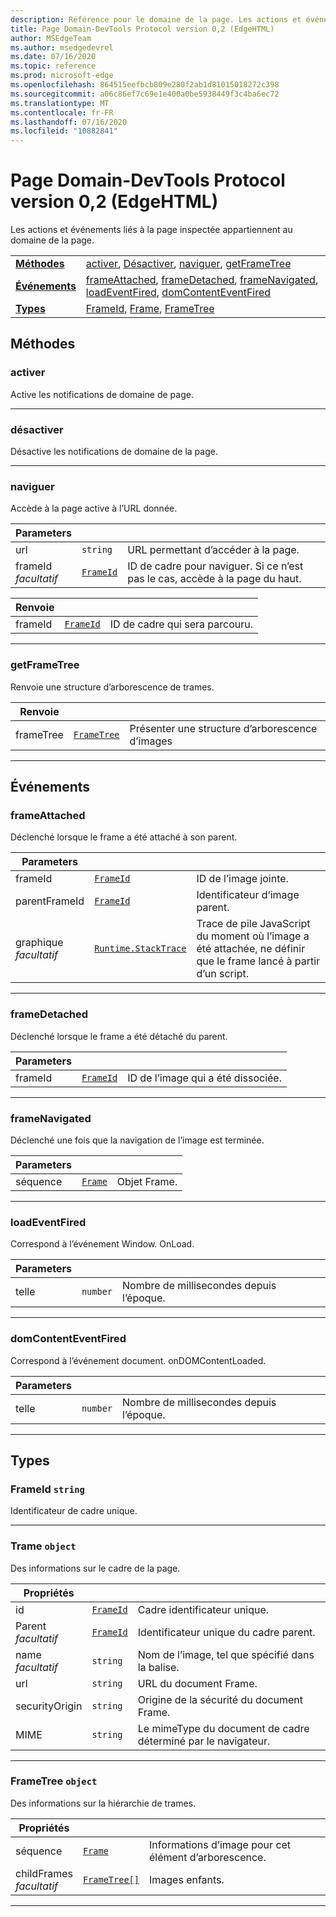 ```yaml
---
description: Référence pour le domaine de la page. Les actions et événements liés à la page inspectée appartiennent au domaine de la page.
title: Page Domain-DevTools Protocol version 0,2 (EdgeHTML)
author: MSEdgeTeam
ms.author: msedgedevrel
ms.date: 07/16/2020
ms.topic: reference
ms.prod: microsoft-edge
ms.openlocfilehash: 864515eefbcb809e280f2ab1d81015018272c398
ms.sourcegitcommit: a06c86ef7c69e1e400a0be5938449f3c4ba6ec72
ms.translationtype: MT
ms.contentlocale: fr-FR
ms.lasthandoff: 07/16/2020
ms.locfileid: "10882841"
---
```

# Page Domain-DevTools Protocol version 0,2 (EdgeHTML)  

Les actions et événements liés à la page inspectée appartiennent au domaine de la page.

| | |
|-|-|
| [**Méthodes**](#methods) | [activer](#enable), [Désactiver](#disable), [naviguer](#navigate), [getFrameTree](#getframetree) |
| [**Événements**](#events) | [frameAttached](#frameattached), [frameDetached](#framedetached), [frameNavigated](#framenavigated), [loadEventFired](#loadeventfired), [domContentEventFired](#domcontenteventfired) |
| [**Types**](#types) | [FrameId](#frameid), [Frame](#frame), [FrameTree](#frametree) |
## Méthodes

### activer
Active les notifications de domaine de page.

</p>

---

### désactiver 
Désactive les notifications de domaine de la page.

</p>

---

### naviguer
Accède à la page active à l’URL donnée.

<table>
    <thead>
        <tr>
            <th>Parameters</th>
            <th></th>
            <th></th>
        </tr>
    </thead>
    <tbody>
        <tr>
            <td>url</td>
            <td><code class="flyout">string</code></td>
            <td>URL permettant d’accéder à la page.</td>
        </tr>
        <tr>
            <td>frameId <br/> <i>facultatif</i></td>
            <td><a href="#frameid"><code class="flyout">FrameId</code></a></td>
            <td>ID de cadre pour naviguer. Si ce n’est pas le cas, accède à la page du haut.</td>
        </tr>
    </tbody>
</table>
<table>
    <thead>
        <tr>
            <th>Renvoie</th>
            <th></th>
            <th></th>
        </tr>
    </thead>
    <tbody>
        <tr>
            <td>frameId</td>
            <td><a href="#frameid"><code class="flyout">FrameId</code></a></td>
            <td>ID de cadre qui sera parcouru.</td>
        </tr>
    </tbody>
</table>
</p>

---

### getFrameTree
Renvoie une structure d’arborescence de trames.

<table>
    <thead>
        <tr>
            <th>Renvoie</th>
            <th></th>
            <th></th>
        </tr>
    </thead>
    <tbody>
        <tr>
            <td>frameTree</td>
            <td><a href="#frametree"><code class="flyout">FrameTree</code></a></td>
            <td>Présenter une structure d’arborescence d’images</td>
        </tr>
    </tbody>
</table>
</p>

---

## Événements

### frameAttached
Déclenché lorsque le frame a été attaché à son parent.

<table>
    <thead>
        <tr>
            <th>Parameters</th>
            <th></th>
            <th></th>
        </tr>
    </thead>
    <tbody>
        <tr>
            <td>frameId</td>
            <td><a href="#frameid"><code class="flyout">FrameId</code></a></td>
            <td>ID de l’image jointe.</td>
        </tr>
        <tr>
            <td>parentFrameId</td>
            <td><a href="#frameid"><code class="flyout">FrameId</code></a></td>
            <td>Identificateur d’image parent.</td>
        </tr>
        <tr>
            <td>graphique <br/> <i>facultatif</i></td>
            <td><a href="runtime.md#stacktrace"><code class="flyout">Runtime.StackTrace</code></a></td>
            <td>Trace de pile JavaScript du moment où l’image a été attachée, ne définir que le frame lancé à partir d’un script.</td>
        </tr>
    </tbody>
</table>
</p>

---

### frameDetached
Déclenché lorsque le frame a été détaché du parent.

<table>
    <thead>
        <tr>
            <th>Parameters</th>
            <th></th>
            <th></th>
        </tr>
    </thead>
    <tbody>
        <tr>
            <td>frameId</td>
            <td><a href="#frameid"><code class="flyout">FrameId</code></a></td>
            <td>ID de l’image qui a été dissociée.</td>
        </tr>
    </tbody>
</table>
</p>

---

### frameNavigated
Déclenché une fois que la navigation de l’image est terminée.

<table>
    <thead>
        <tr>
            <th>Parameters</th>
            <th></th>
            <th></th>
        </tr>
    </thead>
    <tbody>
        <tr>
            <td>séquence</td>
            <td><a href="#frame"><code class="flyout">Frame</code></a></td>
            <td>Objet Frame.</td>
        </tr>
    </tbody>
</table>
</p>

---

### loadEventFired
Correspond à l’événement Window. OnLoad.

<table>
    <thead>
        <tr>
            <th>Parameters</th>
            <th></th>
            <th></th>
        </tr>
    </thead>
    <tbody>
        <tr>
            <td>telle</td>
            <td><code class="flyout">number</code></td>
            <td>Nombre de millisecondes depuis l’époque.</td>
        </tr>
    </tbody>
</table>
</p>

---

### domContentEventFired
Correspond à l’événement document. onDOMContentLoaded.

<table>
    <thead>
        <tr>
            <th>Parameters</th>
            <th></th>
            <th></th>
        </tr>
    </thead>
    <tbody>
        <tr>
            <td>telle</td>
            <td><code class="flyout">number</code></td>
            <td>Nombre de millisecondes depuis l’époque.</td>
        </tr>
    </tbody>
</table>
</p>

---

## Types

### <a name="frameid"></a> FrameId `string`

Identificateur de cadre unique.

</p>

---

### <a name="frame"></a> Trame `object`

Des informations sur le cadre de la page.

<table>
    <thead>
        <tr>
            <th>Propriétés</th>
            <th></th>
            <th></th>
        </tr>
    </thead>
    <tbody>
        <tr>
            <td>id</td>
            <td><a href="#frameid"><code class="flyout">FrameId</code></a></td>
            <td>Cadre identificateur unique.</td>
        </tr>
        <tr>
            <td>Parent <br/> <i>facultatif</i></td>
            <td><a href="#frameid"><code class="flyout">FrameId</code></a></td>
            <td>Identificateur unique du cadre parent.</td>
        </tr>
        <tr>
            <td>name <br/> <i>facultatif</i></td>
            <td><code class="flyout">string</code></td>
            <td>Nom de l’image, tel que spécifié dans la balise.</td>
        </tr>
        <tr>
            <td>url</td>
            <td><code class="flyout">string</code></td>
            <td>URL du document Frame.</td>
        </tr>
        <tr>
            <td>securityOrigin</td>
            <td><code class="flyout">string</code></td>
            <td>Origine de la sécurité du document Frame.</td>
        </tr>
        <tr>
            <td>MIME</td>
            <td><code class="flyout">string</code></td>
            <td>Le mimeType du document de cadre déterminé par le navigateur.</td>
        </tr>
    </tbody>
</table>
</p>

---

### <a name="frametree"></a> FrameTree `object`

Des informations sur la hiérarchie de trames.

<table>
    <thead>
        <tr>
            <th>Propriétés</th>
            <th></th>
            <th></th>
        </tr>
    </thead>
    <tbody>
        <tr>
            <td>séquence</td>
            <td><a href="#frame"><code class="flyout">Frame</code></a></td>
            <td>Informations d’image pour cet élément d’arborescence.</td>
        </tr>
        <tr>
            <td>childFrames <br/> <i>facultatif</i></td>
            <td><a href="#frametree"><code class="flyout">FrameTree[]</code></a></td>
            <td>Images enfants.</td>
        </tr>
    </tbody>
</table>
</p>

---

